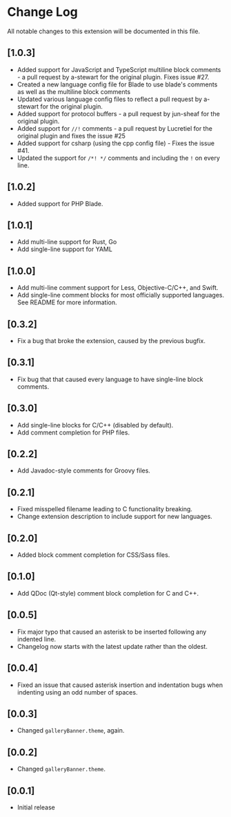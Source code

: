 # Change Log
All notable changes to this extension will be documented in this file.

<!--Check [Keep a Changelog](http://keepachangelog.com/) for recommendations on how to structure this file.-->
## [1.0.3]
- Added support for JavaScript and TypeScript multiline block comments - a pull request by a-stewart for the original plugin. Fixes issue #27.
- Created a new language config file for Blade to use blade's comments as well as the multiline block comments
- Updated various language config files to reflect a pull request by a-stewart for the original plugin.
- Added support for protocol buffers - a pull request by jun-sheaf for the original plugin.
- Added support for `//!` comments - a pull request by Lucretiel for the original plugin and fixes the issue #25
- Added support for csharp (using the cpp config file) - Fixes the issue #41.
- Updated the support for `/*! */` comments and including the `!` on every line.

## [1.0.2]
- Added support for PHP Blade.

## [1.0.1]
- Add multi-line support for Rust, Go
- Add single-line support for YAML

## [1.0.0]
- Add multi-line comment support for Less, Objective-C/C++, and Swift.
- Add single-line comment blocks for most officially supported languages. See README for more information.

## [0.3.2]
- Fix a bug that broke the extension, caused by the previous bugfix.

## [0.3.1]
- Fix bug that that caused every language to have single-line block comments.

## [0.3.0]
- Add single-line blocks for C/C++ (disabled by default).
- Add comment completion for PHP files.

## [0.2.2]
- Add Javadoc-style comments for Groovy files.

## [0.2.1]
- Fixed misspelled filename leading to C functionality breaking.
- Change extension description to include support for new languages.

## [0.2.0]
- Added block comment completion for CSS/Sass files.

## [0.1.0]
- Add QDoc (Qt-style) comment block completion for C and C++.

## [0.0.5]
- Fix major typo that caused an asterisk to be inserted following any indented line.
- Changelog now starts with the latest update rather than the oldest.

## [0.0.4]
- Fixed an issue that caused asterisk insertion and indentation bugs when indenting using an odd number of spaces.

## [0.0.3]
- Changed `galleryBanner.theme`, again.

## [0.0.2]
- Changed `galleryBanner.theme`.

## [0.0.1]
- Initial release